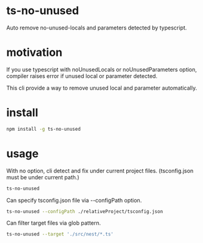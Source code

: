 # ts-no-unused
Auto remove no-unused-locals and parameters detected by typescript.

# motivation
If you use typescript with noUnusedLocals or noUnusedParameters option, compiler raises error if unused local or parameter detected.

This cli provide a way to remove unused local and parameter automatically.

# install

```bash
npm install -g ts-no-unused
```

# usage

With no option, cli detect and fix under current project files. (tsconfig.json must be under current path.)
```bash
ts-no-unused
```

Can specify tsconfig.json file via --configPath option.

```bash
ts-no-unused --configPath ./relativeProject/tsconfig.json
```

Can filter target files via glob pattern.

```bash
ts-no-unused --target './src/nest/*.ts'
```
